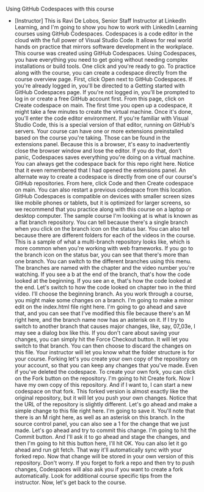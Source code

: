 Using GitHub Codespaces with this course
- [Instructor] This is Ravi De Lobos, Senior Staff Instructor at LinkedIn Learning, and I'm going to show you how to work with LinkedIn Learning courses using GitHub Codespaces. Codespaces is a code editor in the cloud with the full power of Visual Studio Code. It allows for real world hands on practice that mirrors software development in the workplace. This course was created using GitHub Codespaces. Using Codespaces, you have everything you need to get going without needing complex installations or build tools. One click and you're ready to go. To practice along with the course, you can create a codespace directly from the course overview page. First, click Open next to GitHub Codespaces. If you're already logged in, you'll be directed to a Getting started with GitHub Codespaces page. If you're not logged in, you'll be prompted to log in or create a free GitHub account first. From this page, click on Create codespace on main. The first time you open up a codespace, it might take a few minutes to create the virtual machine. Once it's done, you'll enter the code editor environment. If you're familiar with Visual Studio Code, this is a special version of that editor, running on GitHub's servers. Your course can have one or more extensions preinstalled based on the course you're taking. Those can be found in the extensions panel. Because this is a browser, it's easy to inadvertently close the browser window and lose the editor. If you do that, don't panic, Codespaces saves everything you're doing on a virtual machine. You can always get the codespace back for this repo right here. Notice that it even remembered that I had opened the extensions panel. An alternate way to create a codespace is directly from one of our course's GitHub repositories. From here, click Code and then Create codespace on main. You can also restart a previous codespace from this location. GitHub Codespaces is compatible on devices with smaller screen sizes like mobile phones or tablets, but it is optimized for larger screens, so we recommend that you practice along with this course on a laptop or desktop computer. The sample course I'm looking at is what is known as a flat branch repository. You can tell because there's a single branch when you click on the branch icon on the status bar. You can also tell because there are different folders for each of the videos in the course. This is a sample of what a multi-branch repository looks like, which is more common when you're working with web frameworks. If you go to the branch icon on the status bar, you can see that there's more than one branch. You can switch to the different branches using this menu. The branches are named with the chapter and the video number you're watching. If you see a b at the end of the branch, that's how the code looked at the beginning. If you see an e, that's how the code looked at the end. Let's switch to how the code looked on chapter two in the third video. I'll choose the beginning branch. As you work through a course, you might make some changes on a branch. I'm going to make a minor edit on the index.html file right here. I'm going to go ahead and save that, and you can see that I've modified this file because there's an M right here, and the branch name now has an asterisk on it. If I try to switch to another branch that causes major changes, like, say, 07_03e, I may see a dialog box like this. If you don't care about saving your changes, you can simply hit the Force Checkout button. It will let you switch to that branch. You can then choose to discard the changes on this file. Your instructor will let you know what the folder structure is for your course. Forking let's you create your own copy of the repository on your account, so that you can keep any changes that you've made. Even if you've deleted the codespace. To create your own fork, you can click on the Fork button on the repository. I'm going to hit Create fork. Now I have my own copy of this repository. And if I want to, I can start a new codespace on that fork. This forked version is almost exactly like the original repository, but it will let you push your own changes. Notice that the URL of the repository is slightly different. Let's go ahead and make a simple change to this file right here. I'm going to save it. You'll note that there is an M right here, as well as an asterisk on this branch. In the source control panel, you can also see a 1 for the change that we just made. Let's go ahead and try to commit this change. I'm going to hit the Commit button. And I'll ask it to go ahead and stage the changes, and then I'm going to hit this button here, I'll hit OK. You can also let it go ahead and run git fetch. That way it'll automatically sync with your forked repo. Now that change will be stored in your own version of this repository. Don't worry. If you forget to fork a repo and then try to push changes, Codespaces will also ask you if you want to create a fork automatically. Look for additional course specific tips from the instructor. Now, let's get back to the course.